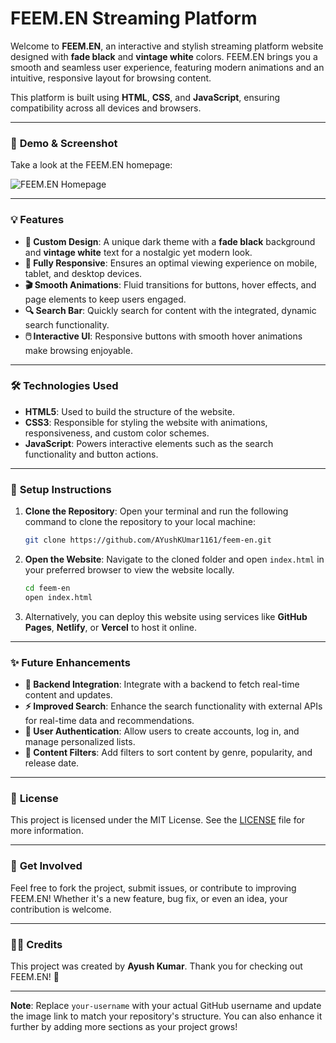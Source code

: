 # FEEM.EN Streaming Platform

Welcome to **FEEM.EN**, an interactive and stylish streaming platform website designed with **fade black** and **vintage white** colors. FEEM.EN brings you a smooth and seamless user experience, featuring modern animations and an intuitive, responsive layout for browsing content.

This platform is built using **HTML**, **CSS**, and **JavaScript**, ensuring compatibility across all devices and browsers.

---

### 🚀 **Demo & Screenshot**

Take a look at the FEEM.EN homepage:

![FEEM.EN Homepage](https://github.com/AYushKUmar1161/feem-en/blob/main/Screenshot%202025-05-08%20035519.png)

---

### 💡 **Features**

* **🎨 Custom Design**: A unique dark theme with a **fade black** background and **vintage white** text for a nostalgic yet modern look.
* **📱 Fully Responsive**: Ensures an optimal viewing experience on mobile, tablet, and desktop devices.
* **🎬 Smooth Animations**: Fluid transitions for buttons, hover effects, and page elements to keep users engaged.
* **🔍 Search Bar**: Quickly search for content with the integrated, dynamic search functionality.
* **🖱️ Interactive UI**: Responsive buttons with smooth hover animations make browsing enjoyable.

---

### 🛠️ **Technologies Used**

* **HTML5**: Used to build the structure of the website.
* **CSS3**: Responsible for styling the website with animations, responsiveness, and custom color schemes.
* **JavaScript**: Powers interactive elements such as the search functionality and button actions.

---

### 🔧 **Setup Instructions**

1. **Clone the Repository**:
   Open your terminal and run the following command to clone the repository to your local machine:

   ```bash
   git clone https://github.com/AYushKUmar1161/feem-en.git
   ```

2. **Open the Website**:
   Navigate to the cloned folder and open `index.html` in your preferred browser to view the website locally.

   ```bash
   cd feem-en
   open index.html
   ```

3. Alternatively, you can deploy this website using services like **GitHub Pages**, **Netlify**, or **Vercel** to host it online.

---

### ✨ **Future Enhancements**

* **🔄 Backend Integration**: Integrate with a backend to fetch real-time content and updates.
* **⚡ Improved Search**: Enhance the search functionality with external APIs for real-time data and recommendations.
* **👤 User Authentication**: Allow users to create accounts, log in, and manage personalized lists.
* **🔖 Content Filters**: Add filters to sort content by genre, popularity, and release date.

---

### 📄 **License**

This project is licensed under the MIT License. See the [LICENSE](LICENSE) file for more information.

---

### 💬 **Get Involved**

Feel free to fork the project, submit issues, or contribute to improving FEEM.EN! Whether it's a new feature, bug fix, or even an idea, your contribution is welcome.

---

### 🧑‍💻 **Credits**

This project was created by **Ayush Kumar**. Thank you for checking out FEEM.EN! 🚀

---

**Note**: Replace `your-username` with your actual GitHub username and update the image link to match your repository's structure. You can also enhance it further by adding more sections as your project grows!
